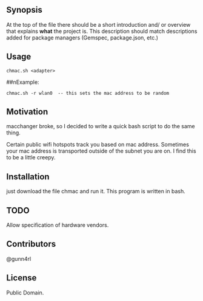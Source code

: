 ## Synopsis

At the top of the file there should be a short introduction and/ or overview that explains **what** the project is. This description should match descriptions added for package managers (Gemspec, package.json, etc.)

## Usage
`chmac.sh <adapter>`

##nExample:
```
chmac.sh -r wlan0  -- this sets the mac address to be random
```

## Motivation

macchanger broke, so I decided to write a quick bash script to do the same thing.

Certain public wifi hotspots track you based on mac address. Sometimes your mac address is transported outside of the subnet you are on. I find this to be a little creepy.


## Installation

just download the file chmac and run it. This program is written in bash.

## TODO

Allow specification of hardware vendors.

## Contributors

@gunn4rl

## License

Public Domain.

